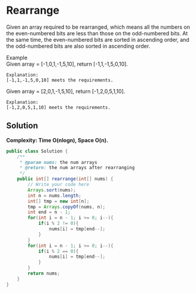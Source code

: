 # Rearrange
Given an array required to be rearranged, which means all the numbers on the even-numbered bits are less than those on the odd-numbered bits. At the same time, the even-numbered bits are sorted in ascending order, and the odd-numbered bits are also sorted in ascending order.

Example  
Given array = [-1,0,1,-1,5,10], return [-1,1,-1,5,0,10].
```
Explanation:
[-1,1,-1,5,0,10] meets the requirements.
```
Given array = [2,0,1,-1,5,10], return [-1,2,0,5,1,10].
```
Explanation:
[-1,2,0,5,1,10] meets the requirements.
```
## Solution
**Complexity: Time O(nlogn), Space O(n).**  
```java
public class Solution {
    /**
     * @param nums: the num arrays
     * @return: the num arrays after rearranging
     */
    public int[] rearrange(int[] nums) {
        // Write your code here
        Arrays.sort(nums);
        int n = nums.length;
        int[] tmp = new int[n];
        tmp = Arrays.copyOf(nums, n);
        int end = n - 1;
        for(int i = n - 1; i >= 0; i--){
            if(i % 2 != 0){
                nums[i] = tmp[end--];
            }
        }
        for(int i = n - 1; i >= 0; i--){
            if(i % 2 == 0){
                nums[i] = tmp[end--];
            }
        }
        return nums;
    }
}
```

